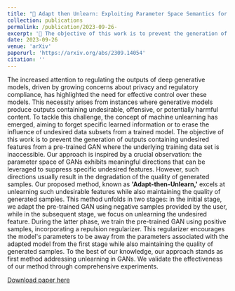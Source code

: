 ```yaml
---
title: "📍 Adapt then Unlearn: Exploiting Parameter Space Semantics for Unlearning in Generative Adversarial Networks"
collection: publications
permalink: /publication/2023-09-26- 
excerpt: '🎯 The objective of this work is to prevent the generation of outputs containing undesired features from a pre-trained GAN where the underlying training data set is inaccessible.'
date: 2023-09-26
venue: 'arXiv'
paperurl: 'https://arxiv.org/abs/2309.14054'
citation: ''
---
```

The increased attention to regulating the outputs of deep generative models, driven by growing concerns about privacy and regulatory compliance, has highlighted the need for effective control over these models. This necessity arises from instances where generative models produce outputs containing undesirable, offensive, or potentially harmful content. To tackle this challenge, the concept of machine unlearning has emerged, aiming to forget specific learned information or to erase the influence of undesired data subsets from a trained model. The objective of this work is to prevent the generation of outputs containing undesired features from a pre-trained GAN where the underlying training data set is inaccessible. Our approach is inspired by a crucial observation: the parameter space of GANs exhibits meaningful directions that can be leveraged to suppress specific undesired features. However, such directions usually result in the degradation of the quality of generated samples. Our proposed method, known as **'Adapt-then-Unlearn,'** excels at unlearning such undesirable features while also maintaining the quality of generated samples. This method unfolds in two stages: in the initial stage, we adapt the pre-trained GAN using negative samples provided by the user, while in the subsequent stage, we focus on unlearning the undesired feature. During the latter phase, we train the pre-trained GAN using positive samples, incorporating a repulsion regularizer. This regularizer encourages the model's parameters to be away from the parameters associated with the adapted model from the first stage while also maintaining the quality of generated samples. To the best of our knowledge, our approach stands as first method addressing unlearning in GANs. We validate the effectiveness of our method through comprehensive experiments.

[Download paper here](https://arxiv.org/abs/2309.14054)